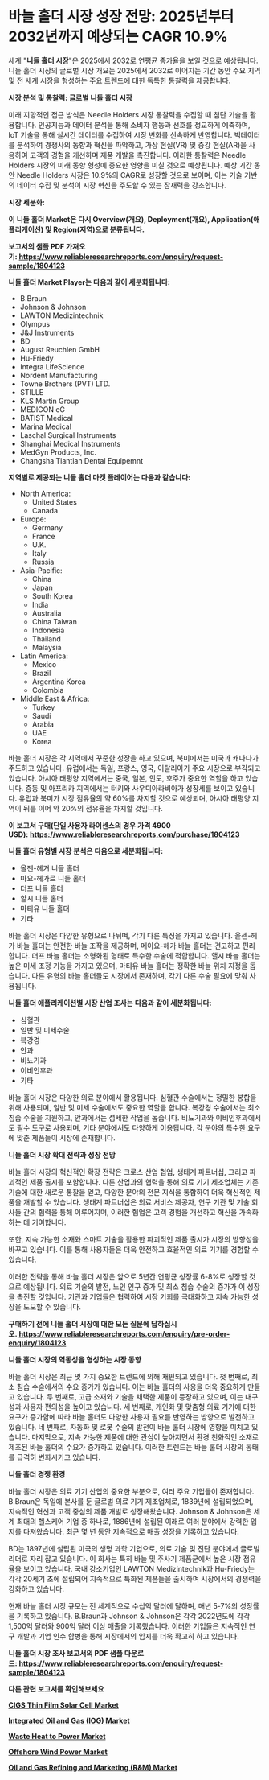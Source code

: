 <p><h1>바늘 홀더 시장 성장 전망: 2025년부터 2032년까지 예상되는 CAGR 10.9%</h1></p><p>세계 "<strong><a href="https://www.reliableresearchreports.com/needle-holders-r1804123?utm_campaign=105&utm_medium=8&utm_source=Github&utm_content=ia&utm_term=14022025&utm_id=needle-holders">니들 홀더&nbsp;</a></strong><strong>시장</strong>"은 2025에서 2032로 연평균 증가율을 보일 것으로 예상됩니다. 니들 홀더 시장의 글로벌 시장 개요는 2025에서 2032로 이어지는 기간 동안 주요 지역 및 전 세계 시장을 형성하는 주요 트렌드에 대한 독특한 통찰력을 제공합니다.</p>
<p><strong>시장 분석 및 통찰력: 글로벌 니들 홀더 시장</strong></p>
<p><p>미래 지향적인 접근 방식은 Needle Holders 시장 통찰력을 수집할 때 첨단 기술을 활용합니다. 인공지능과 데이터 분석을 통해 소비자 행동과 선호를 정교하게 예측하며, IoT 기술을 통해 실시간 데이터를 수집하여 시장 변화를 신속하게 반영합니다. 빅데이터를 분석하여 경쟁사의 동향과 혁신을 파악하고, 가상 현실(VR) 및 증강 현실(AR)을 사용하여 고객의 경험을 개선하며 제품 개발을 촉진합니다. 이러한 통찰력은 Needle Holders 시장의 미래 동향 형성에 중요한 영향을 미칠 것으로 예상됩니다. 예상 기간 동안 Needle Holders 시장은 10.9%의 CAGR로 성장할 것으로 보이며, 이는 기술 기반의 데이터 수집 및 분석이 시장 혁신을 주도할 수 있는 잠재력을 강조합니다.</p><a href="%7CAUTHORITHY_DOMAIN_URL%7C?utm_campaign=105&utm_medium=8&utm_source=Github&utm_content=ia&utm_term=14022025&utm_id=needle-holders"></a></p>
<p><strong>시장 세분화:</strong></p>
<p><strong>이 니들 홀더 Market은 다시 Overview(개요), Deployment(개요), Application(애플리케이션) 및 Region(지역)으로 분류됩니다.</strong></p>
<p><strong>보고서의 샘플 PDF 가져오기:&nbsp;<a href="https://www.reliableresearchreports.com/enquiry/request-sample/1804123?utm_campaign=105&utm_medium=8&utm_source=Github&utm_content=ia&utm_term=14022025&utm_id=needle-holders">https://www.reliableresearchreports.com/enquiry/request-sample/1804123</a></strong><strong></strong></p>
<p><strong>니들 홀더 Market Player는 다음과 같이 세분화됩니다:</strong></p>
<p><ul><li>B.Braun</li><li>Johnson & Johnson</li><li>LAWTON Medizintechnik</li><li>Olympus</li><li>J&J Instruments</li><li>BD</li><li>August Reuchlen GmbH</li><li>Hu-Friedy</li><li>Integra LifeScience</li><li>Nordent Manufacturing</li><li>Towne Brothers (PVT) LTD.</li><li>STILLE</li><li>KLS Martin Group</li><li>MEDICON eG</li><li>BATIST Medical</li><li>Marina Medical</li><li>Laschal Surgical Instruments</li><li>Shanghai Medical Instruments</li><li>MedGyn Products, Inc.</li><li>Changsha Tiantian Dental Equipemnt</li></ul></p>
<p><strong>지역별로 제공되는 니들 홀더 마켓 플레이어는 다음과 같습니다:</strong></p>
<p><ul>
    <li>
        North America:
        <ul>
            <li>United States</li>
            <li>Canada</li>
        </ul>
    </li>
    <li>
        Europe:
        <ul>
            <li>Germany</li>
            <li>France</li>
            <li>U.K.</li>
            <li>Italy</li>
            <li>Russia</li>
        </ul>
    </li>
    <li>
        Asia-Pacific:
        <ul>
            <li>China</li>
            <li>Japan</li>
            <li>South Korea</li>
            <li>India</li>
            <li>Australia</li>
            <li>China Taiwan</li>
            <li>Indonesia</li>
            <li>Thailand</li>
            <li>Malaysia</li>
        </ul>
    </li>
    <li>
        Latin America:
        <ul>
            <li>Mexico</li>
            <li>Brazil</li>
            <li>Argentina Korea</li>
            <li>Colombia</li>
        </ul>
    </li>
    <li>
        Middle East & Africa:
        <ul>
            <li>Turkey</li>
            <li>Saudi</li>
            <li>Arabia</li>
            <li>UAE</li>
            <li>Korea</li>
        </ul>
    </li>
    </ul></p>
<p><p>바늘 홀더 시장은 각 지역에서 꾸준한 성장을 하고 있으며, 북미에서는 미국과 캐나다가 주도하고 있습니다. 유럽에서는 독일, 프랑스, 영국, 이탈리아가 주요 시장으로 부각되고 있습니다. 아시아 태평양 지역에서는 중국, 일본, 인도, 호주가 중요한 역할을 하고 있습니다. 중동 및 아프리카 지역에서는 터키와 사우디아라비아가 성장세를 보이고 있습니다. 유럽과 북미가 시장 점유율의 약 60%를 차지할 것으로 예상되며, 아시아 태평양 지역이 뒤를 이어 약 20%의 점유율을 차지할 것입니다.</p></p>
<p><strong>이 보고서 구매(단일 사용자 라이센스의 경우 가격 4900 USD):&nbsp;<a href="https://www.reliableresearchreports.com/purchase/1804123?utm_campaign=105&utm_medium=8&utm_source=Github&utm_content=ia&utm_term=14022025&utm_id=needle-holders">https://www.reliableresearchreports.com/purchase/1804123</a></strong></p>
<p><strong>니들 홀더 유형별 시장 분석은 다음으로 세분화됩니다:</strong></p>
<p><ul><li>올젠-헤거 니들 홀더</li><li>마요-헤가르 니들 홀더</li><li>더프 니들 홀더</li><li>할시 니들 홀더</li><li>마티유 니들 홀더</li><li>기타</li></ul></p>
<p><p>바늘 홀더 시장은 다양한 유형으로 나뉘며, 각기 다른 특징을 가지고 있습니다. 올센-헤가 바늘 홀더는 안전한 바늘 조작을 제공하며, 메이요-헤가 바늘 홀더는 견고하고 편리합니다. 더프 바늘 홀더는 소형화된 형태로 특수한 수술에 적합합니다. 핼시 바늘 홀더는 높은 미세 조정 기능을 가지고 있으며, 마티유 바늘 홀더는 정확한 바늘 위치 지정을 돕습니다. 다른 유형의 바늘 홀더들도 시장에서 존재하며, 각기 다른 수술 필요에 맞춰 사용됩니다.</p></p>
<p><strong>니들 홀더 애플리케이션별 시장 산업 조사는 다음과 같이 세분화됩니다:</strong></p>
<p><ul><li>심혈관</li><li>일반 및 미세수술</li><li>복강경</li><li>안과</li><li>비뇨기과</li><li>이비인후과</li><li>기타</li></ul></p>
<p><p>바늘 홀더 시장은 다양한 의료 분야에서 활용됩니다. 심혈관 수술에서는 정밀한 봉합을 위해 사용되며, 일반 및 미세 수술에서도 중요한 역할을 합니다. 복강경 수술에서는 최소 침습 수술을 지원하고, 안과에서는 섬세한 작업을 돕습니다. 비뇨기과와 이비인후과에서도 필수 도구로 사용되며, 기타 분야에서도 다양하게 이용됩니다. 각 분야의 특수한 요구에 맞춘 제품들이 시장에 존재합니다.</p></p>
<p><strong>니들 홀더 시장 확대 전략과 성장 전망</strong></p>
<p><p>바늘 홀더 시장의 혁신적인 확장 전략은 크로스 산업 협업, 생태계 파트너십, 그리고 파괴적인 제품 출시를 포함합니다. 다른 산업과의 협력을 통해 의료 기기 제조업체는 기존 기술에 대한 새로운 통찰을 얻고, 다양한 분야의 전문 지식을 통합하여 더욱 혁신적인 제품을 개발할 수 있습니다. 생태계 파트너십은 의료 서비스 제공자, 연구 기관 및 기술 회사들 간의 협력을 통해 이루어지며, 이러한 협업은 고객 경험을 개선하고 혁신을 가속화하는 데 기여합니다.</p><p>또한, 지속 가능한 소재와 스마트 기술을 활용한 파괴적인 제품 출시가 시장의 방향성을 바꾸고 있습니다. 이를 통해 사용자들은 더욱 안전하고 효율적인 의료 기기를 경험할 수 있습니다. </p><p>이러한 전략을 통해 바늘 홀더 시장은 앞으로 5년간 연평균 성장률 6-8%로 성장할 것으로 예상됩니다. 의료 기술의 발전, 노인 인구 증가 및 최소 침습 수술의 증가가 이 성장을 촉진할 것입니다. 기관과 기업들은 협력하여 시장 기회를 극대화하고 지속 가능한 성장을 도모할 수 있습니다.</p></p>
<p><strong>구매하기 전에 니들 홀더 시장에 대한 모든 질문에 답하십시오.&nbsp;<a href="https://www.reliableresearchreports.com/enquiry/pre-order-enquiry/1804123?utm_campaign=105&utm_medium=8&utm_source=Github&utm_content=ia&utm_term=14022025&utm_id=needle-holders">https://www.reliableresearchreports.com/enquiry/pre-order-enquiry/1804123</a></strong><strong></strong></p>
<p><strong>니들 홀더 시장의 역동성을 형성하는 시장 동향</strong></p>
<p><p>바늘 홀더 시장은 최근 몇 가지 중요한 트렌드에 의해 재편되고 있습니다. 첫 번째로, 최소 침습 수술에서의 수요 증가가 있습니다. 이는 바늘 홀더의 사용을 더욱 중요하게 만들고 있습니다. 두 번째로, 고급 소재와 기술을 채택한 제품이 등장하고 있으며, 이는 내구성과 사용자 편의성을 높이고 있습니다. 세 번째로, 개인화 및 맞춤형 의료 기기에 대한 요구가 증가함에 따라 바늘 홀더도 다양한 사용자 필요를 반영하는 방향으로 발전하고 있습니다. 네 번째로, 자동화 및 로봇 수술의 발전이 바늘 홀더 시장에 영향을 미치고 있습니다. 마지막으로, 지속 가능한 제품에 대한 관심이 높아지면서 환경 친화적인 소재로 제조된 바늘 홀더의 수요가 증가하고 있습니다. 이러한 트렌드는 바늘 홀더 시장의 동태를 급격히 변화시키고 있습니다.</p></p>
<p><strong>니들 홀더 경쟁 환경</strong></p>
<p><p>바늘 홀더 시장은 의료 기기 산업의 중요한 부분으로, 여러 주요 기업들이 존재합니다. B.Braun은 독일에 본사를 둔 글로벌 의료 기기 제조업체로, 1839년에 설립되었으며, 지속적인 혁신과 고객 중심의 제품 개발로 성장해왔습니다. Johnson & Johnson은 세계 최대의 헬스케어 기업 중 하나로, 1886년에 설립된 이래로 여러 분야에서 강력한 입지를 다져왔습니다. 최근 몇 년 동안 지속적으로 매출 성장을 기록하고 있습니다.</p><p>BD는 1897년에 설립된 미국의 생명 과학 기업으로, 의료 기술 및 진단 분야에서 글로벌 리더로 자리 잡고 있습니다. 이 회사는 특히 바늘 및 주사기 제품군에서 높은 시장 점유율을 보이고 있습니다. 국내 강소기업인 LAWTON Medizintechnik과 Hu-Friedy는 각각 20세기 초에 설립되어 지속적으로 특화된 제품들을 출시하며 시장에서의 경쟁력을 강화하고 있습니다.</p><p>현재 바늘 홀더 시장 규모는 전 세계적으로 수십억 달러에 달하며, 매년 5-7%의 성장률을 기록하고 있습니다. B.Braun과 Johnson & Johnson은 각각 2022년도에 각각 1,500억 달러와 900억 달러 이상 매출을 기록했습니다. 이러한 기업들은 지속적인 연구 개발과 기업 인수 합병을 통해 시장에서의 입지를 더욱 확고히 하고 있습니다.</p></p>
<p><strong>니들 홀더 시장 조사 보고서의 PDF 샘플 다운로드:&nbsp;<a href="https://www.reliableresearchreports.com/enquiry/request-sample/1804123?utm_campaign=105&utm_medium=8&utm_source=Github&utm_content=ia&utm_term=14022025&utm_id=needle-holders">https://www.reliableresearchreports.com/enquiry/request-sample/1804123</a></strong></p>
<p><strong></strong></p>
<p><strong></strong></p>
<p><strong></strong></p>
<p><strong></strong></p>
<p><strong>다른 관련 보고서를 확인해보세요</strong></p>
<p><strong><p><a href="https://github.com/zurubting/Market-Research-Report-List-1/blob/main/cigs-thin-film-solar-cell-market.md?utm_campaign=105&utm_medium=8&utm_source=Github&utm_content=ia&utm_term=14022025&utm_id=needle-holders">CIGS Thin Film Solar Cell Market</a></p><p><a href="https://github.com/boluluhabeel/Market-Research-Report-List-1/blob/main/integrated-oil-and-gas-iog-market.md?utm_campaign=105&utm_medium=8&utm_source=Github&utm_content=ia&utm_term=14022025&utm_id=needle-holders">Integrated Oil and Gas (IOG) Market</a></p><p><a href="https://github.com/duscarajlha/Market-Research-Report-List-1/blob/main/waste-heat-to-power-market.md?utm_campaign=105&utm_medium=8&utm_source=Github&utm_content=ia&utm_term=14022025&utm_id=needle-holders">Waste Heat to Power Market</a></p><p><a href="https://github.com/ariyilmelzar/Market-Research-Report-List-1/blob/main/offshore-wind-power-market.md?utm_campaign=105&utm_medium=8&utm_source=Github&utm_content=ia&utm_term=14022025&utm_id=needle-holders">Offshore Wind Power Market</a></p><p><a href="https://github.com/tsiteymargat/Market-Research-Report-List-1/blob/main/oil-and-gas-refining-and-marketing-rm-market.md?utm_campaign=105&utm_medium=8&utm_source=Github&utm_content=ia&utm_term=14022025&utm_id=needle-holders">Oil and Gas Refining and Marketing (R&M) Market</a></p></strong></p>